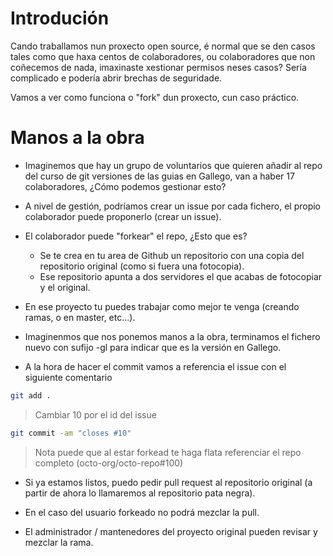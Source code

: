 # Introdución

Cando traballamos nun proxecto open source, é normal que se den casos
tales como que haxa centos de colaboradores, ou colaboradores que non 
coñecemos de nada, imaxinaste xestionar permisos neses casos?
Sería complicado e podería abrir brechas de seguridade.

Vamos a ver como funciona o "fork" dun proxecto, cun caso práctico.

# Manos a la obra

- Imaginemos que hay un grupo de voluntarios que quieren añadir al repo
  del curso de git versiones de las guias en Gallego, van a haber
  17 colaboradores, ¿Cómo podemos gestionar esto?

- A nivel de gestión, podríamos crear un issue por cada fichero,
  el propio colaborador puede proponerlo (crear un issue).

- El colaborador puede "forkear" el repo, ¿Esto que es?

  - Se te crea en tu area de Github un repositorio con una copia
    del repositorio original (como si fuera una fotocopia).
  - Ese repositorio apunta a dos servidores el que acabas de
    fotocopiar y el original.

- En ese proyecto tu puedes trabajar como mejor te venga (creando
  ramas, o en master, etc...).

- Imaginenmos que nos ponemos manos a la obra, terminamos el fichero
  nuevo con sufijo -gl para indicar que es la versión en Gallego.

- A la hora de hacer el commit vamos a referencia el issue con el
  siguiente comentario

```bash
git add .
```

> Cambiar 10 por el id del issue

```bash
git commit -am "closes #10"
```

> Nota puede que al estar forkead te haga flata referenciar el repo
> completo (octo-org/octo-repo#100)

- Si ya estamos listos, puedo pedir pull request al repositorio original
  (a partir de ahora lo llamaremos al repositorio pata negra).

- En el caso del usuario forkeado no podrá mezclar la pull.

- El administrador / mantenedores del proyecto original pueden
  revisar y mezclar la rama.
